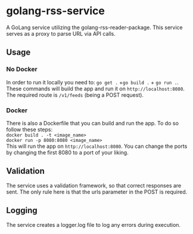 # golang-rss-service
A GoLang service utilizing the golang-rss-reader-package. This service serves as a proxy to parse URL via API calls. 

## Usage

### No Docker
In order to run it locally you need to:
`go get .` +`go build .` + `go run .`. These commands will build the app and run it on `http://localhost:8080`. The required route is `/v1/feeds` (being a POST request).

### Docker
There is also a Dockerfile that you can build and run the app. To do so follow these steps: <br/>
`docker build . -t <image_name>` <br/>
`docker run -p 8080:8080 <image_name>` <br/>
This will run the app on `http://localhost:8080`. You can change the ports by changing the first 8080 to a port of your liking.

## Validation
The service uses a validation framework, so that correct responses are sent. The only rule here is that the urls parameter in the POST is required.

## Logging
The service creates a logger.log file to log any errors during execution.